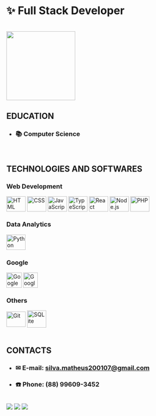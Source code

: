 <h1>✨ Full Stack Developer </h1>

<br>

<!-- <div>
  <a href="https://github.com/MatheusSilva2001">
  <img height="180em" src="https://github-readme-stats.vercel.app/api?username=MatheusSilva2001&show_icons=true&theme=dark&include_all_commits=true&count_private=true"/> -->
  <img height="180em" src="https://github-readme-stats.vercel.app/api/top-langs/?username=MatheusSilva2001&layout=compact&langs_count=8&theme=dark&hide=jupyter%20notebook"/>
</div> 
    
<br>
  
## EDUCATION
- ### 📚 Computer Science

<br>
  
## TECHNOLOGIES AND SOFTWARES

### Web Development
<div style="display: inline_block">
  <img align="center" alt="HTML" title="HTML" height="40" width="50" src="https://cdn.jsdelivr.net/gh/devicons/devicon/icons/html5/html5-original.svg">
  <img align="center" alt="CSS" title="CSS" height="40" width="50" src="https://cdn.jsdelivr.net/gh/devicons/devicon/icons/css3/css3-original.svg">
  <img align="center" alt="JavaScript" title="JavaScript" height="40" width="50" src="https://cdn.jsdelivr.net/gh/devicons/devicon/icons/javascript/javascript-original.svg">
  <img align="center" alt="TypeScript" title="TypeScript" height="40" width="50" src="https://cdn.jsdelivr.net/gh/devicons/devicon/icons/typescript/typescript-original.svg" />        
  <img align="center" alt="React" title="React" height="40" width="50" src="https://cdn.jsdelivr.net/gh/devicons/devicon/icons/react/react-original.svg">
  <img align="center" alt="Node.js" title="Node.JS" height="40" width="50" src="https://cdn.jsdelivr.net/gh/devicons/devicon/icons/nodejs/nodejs-original.svg"/>
  <img align="center" alt="PHP" title="PHP" height="40" width="50" src="https://cdn.jsdelivr.net/gh/devicons/devicon/icons/php/php-original.svg"/>
</div>

### Data Analytics
<div style="display: inline_block">
  <img align="center" alt="Python" title="Python" height="40" width="50" src="https://cdn.jsdelivr.net/gh/devicons/devicon/icons/python/python-original.svg">
</div>

### Google
<div style="display: inline_block">
  <img align="center" alt="Google Sheets" title="Google Sheets" height="40" width="40" src="https://cdn-icons-png.flaticon.com/512/2504/2504768.png" />
  <img align="center" alt="Google Forms" title="Google Forms" height="40" width="38" src="https://iconape.com/wp-content/files/yq/64660/png/google-forms.png" />
</div>


### Others
<div style="display: inline_block">
  <img align="center" alt="Git" title="Git" height="40" width="50" src="https://cdn.jsdelivr.net/gh/devicons/devicon/icons/git/git-original.svg"/>
  <img align="center" alt="SQLite" title="SQLite" height="45" width="50" src="https://cdn.jsdelivr.net/gh/devicons/devicon/icons/sqlite/sqlite-original.svg" />
</div>

<br>
  
## CONTACTS

- ### ✉ E-mail: silva.matheus200107@gmail.com
- ### ☎️ Phone: (88) 99609-3452

<br>

<div> 
  <a href="https://www.linkedin.com/in/matheus-rian-da-silva-duarte-a37319331/?trk=opento_sprofile_details"><img src="https://img.shields.io/badge/linkedin-0A66C2?style=for-the-badge&logo=linkedin&logoColor=white"></a>
  <a href="https://instagram.com/matheuszr__"><img src="https://img.shields.io/badge/-Instagram-%23E4405F?style=for-the-badge&logo=instagram&logoColor=white"></a> 
  <a href="https://wa.me/5588996093452"><img src="https://img.shields.io/badge/WhatsApp-25D366?style=for-the-badge&logo=whatsapp&logoColor=white"></a> 
</div>
